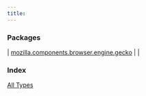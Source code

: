 ```yaml
---
title: 
---
```


### Packages

| [mozilla.components.browser.engine.gecko](mozilla.components.browser.engine.gecko/index.html) |  |

### Index

[All Types](alltypes/index.html)